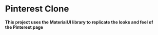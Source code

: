 # Pinterest Clone

**This project uses the MaterialUI library to replicate the looks and feel of the Pinterest page**
